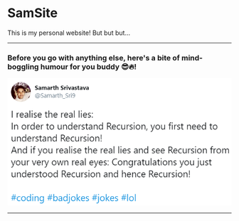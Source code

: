 # SamSite
This is my personal website!
But but but...
***
### Before you go with anything else, here's a bite of mind-boggling humour for you buddy 😎🔥!

![CodeMemeTweet](CodeMemeTweet.PNG)

***
